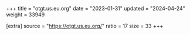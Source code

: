 +++
title = "otgt.us.eu.org"
date = "2023-01-31"
updated = "2024-04-24"
weight = 33949

[extra]
source = "https://otgt.us.eu.org/"
ratio = 17
size = 33
+++
